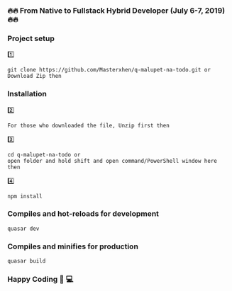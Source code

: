 ### :fire::fire: From Native to Fullstack Hybrid Developer (July 6-7, 2019) :fire::fire:

### Project setup
:one: 
```
git clone https://github.com/Masterxhen/q-malupet-na-todo.git or Download Zip then
```


### Installation
:two:
```
For those who downloaded the file, Unzip first then
```
:three:
```
cd q-malupet-na-todo or 
open folder and hold shift and open command/PowerShell window here then
```
:four: 
```
npm install
```

### Compiles and hot-reloads for development
```
quasar dev
```

### Compiles and minifies for production
```
quasar build
```

### Happy Coding :muscle: :computer:
